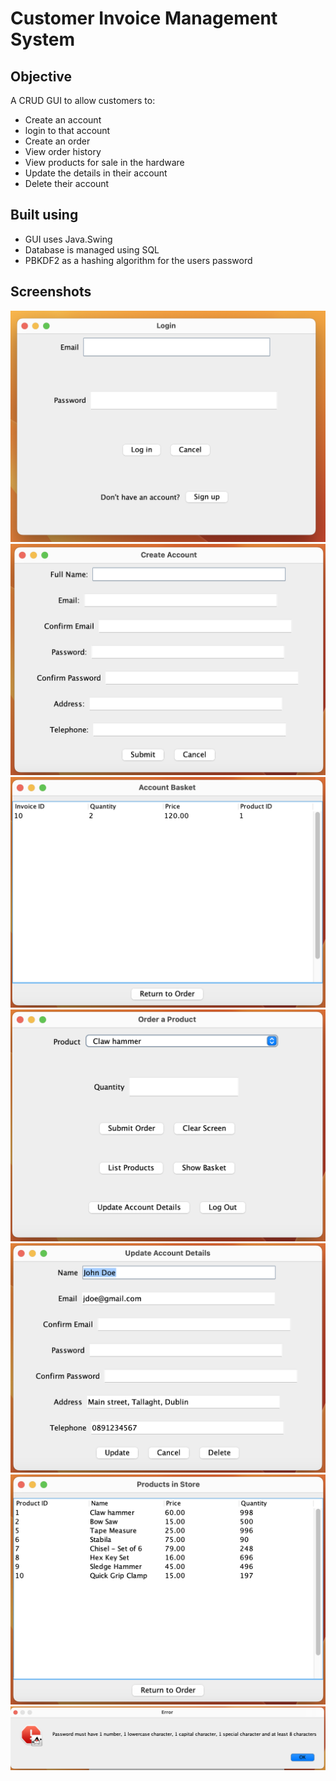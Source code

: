 # Customer Invoice Management System

## Objective
A CRUD GUI to allow customers to:
* Create an account
* login to that account
* Create an order
* View order history
* View products for sale in the hardware
* Update the details in their account
* Delete their account

## Built using
* GUI uses Java.Swing
* Database is managed using SQL
* PBKDF2 as a hashing algorithm for the users password

## Screenshots
![login page](./images/login.png)
![create account page](./images/createAccount.png)
![basket page](./images/basket.png)
![order page](./images/orderPage.png)
![update Account page](./images/updateAccount.png)
![product page](./images/products.png)
![password error message](./images/passwordError.png)

